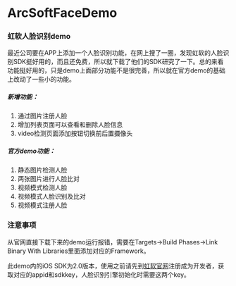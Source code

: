 # ArcSoftFaceDemo
### 虹软人脸识别demo

最近公司要在APP上添加一个人脸识别功能，在网上搜了一圈，发现虹软的人脸识别SDK挺好用的，而且还免费，所以就下载了他们的SDK研究了一下。总的来看功能挺好用的，只是demo上面部分功能不是很完善，所以就在官方demo的基础上改动了一些小的功能。

##### 新增功能：
1. 通过图片注册人脸
2. 增加列表页面可以查看和删除人脸信息
3. video检测页面添加按钮切换前后置摄像头

##### 官方demo功能：
1. 静态图片检测人脸
2. 两张图片进行人脸比对
3. 视频模式检测人脸
4. 视频模式人脸识别及比对
5. 视频模式注册人脸



### 注意事项
从官网直接下载下来的demo运行报错，需要在Targets->Build Phases->Link Binary With Libraries里面添加对应的Framework。

此demo内的iOS SDK为2.0版本，使用之前请先到[虹软官网](http://www.arcsoft.com.cn)注册成为开发者，获取对应的appid和sdkkey，人脸识别引擎初始化时需要这两个key。

